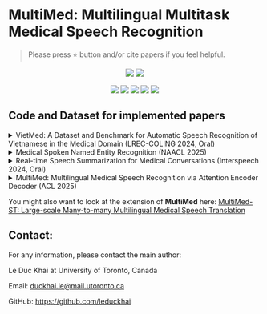 # MultiMed: Multilingual Multitask Medical Speech Recognition

> Please press ⭐ button and/or cite papers if you feel helpful.

<p align="center">
<img src="https://img.shields.io/badge/Last%20updated%20on-14.05.2025-brightgreen?style=for-the-badge">
<img src="https://img.shields.io/badge/Written%20by-Le%20Duc%20Khai-pink?style=for-the-badge"> 
</p>

<p align="center">
<img src="https://img.shields.io/badge/Speech Recognition-white"> 
<img src="https://img.shields.io/badge/Natural Language Processing-white">
<img src="https://img.shields.io/badge/Large Language Model-white">     
<img src="https://img.shields.io/badge/Deep Learning-white">      
<img src="https://img.shields.io/badge/AI for Healthcare-white">
</p>

## Code and Dataset for implemented papers

<details><summary>VietMed: A Dataset and Benchmark for Automatic Speech Recognition of Vietnamese in the Medical Domain (LREC-COLING 2024, Oral) </summary><p>

* [Code & Dataset](VietMed/README.md)

* **Abstract:**
Due to privacy restrictions, there's a shortage of publicly available speech recognition datasets in the medical domain. In this work, we present VietMed - a Vietnamese speech recognition dataset in the medical domain comprising 16h of labeled medical speech, 1000h of unlabeled medical speech and 1200h of unlabeled general-domain speech. To our best knowledge, VietMed is by far the world's largest public medical speech recognition dataset in 7 aspects: total duration, number of speakers, diseases, recording conditions, speaker roles, unique medical terms and accents. VietMed is also by far the largest public Vietnamese speech dataset in terms of total duration. Additionally, we are the first to present a medical ASR dataset covering all ICD-10 disease groups and all accents within a country. Moreover, we release the first public large-scale pre-trained models for Vietnamese ASR, w2v2-Viet and XLSR-53-Viet, along with the first public large-scale fine-tuned models for medical ASR. Even without any medical data in unsupervised pre-training, our best pre-trained model XLSR-53-Viet generalizes very well to the medical domain by outperforming state-of-the-art XLSR-53, from 51.8% to 29.6% WER on test set (a relative reduction of more than 40%). All code, data and models are made publicly available here: [https://github.com/leduckhai/MultiMed/tree/master/VietMed](https://github.com/leduckhai/MultiMed/tree/master/VietMed)
    
* **Citation:**
Please cite this paper https://arxiv.org/abs/2404.05659

``` bibtex
@inproceedings{le2024vietmed,
  title={VietMed: A Dataset and Benchmark for Automatic Speech Recognition of Vietnamese in the Medical Domain},
  author={Le-Duc, Khai},
  booktitle={Proceedings of the 2024 Joint International Conference on Computational Linguistics, Language Resources and Evaluation (LREC-COLING 2024)},
  pages={17365--17370},
  year={2024}
}
```
</p></details>

<details><summary>Medical Spoken Named Entity Recognition (NAACL 2025) </summary><p>
    
* [Code & Dataset](VietMed-NER/README.md)

<p align="center">
  <img src="https://github.com/leduckhai/MultiMed/blob/master/VietMed-NER/VietMed-NER_NAACL2025.png" width="400"/>
</p>

* **Abstract:**
Spoken Named Entity Recognition (NER) aims to extract named entities from speech and categorise them into types like person, location, organization, etc. In this work, we present VietMed-NER - the first spoken NER dataset in the medical domain. To our knowledge, our Vietnamese real-world dataset is the largest spoken NER dataset in the world regarding the number of entity types, featuring 18 distinct types. Furthermore, we present baseline results using various state-of-the-art pre-trained models: encoder-only and sequence-to-sequence; and conduct quantitative and qualitative error analysis. We found that pre-trained multilingual models generally outperform monolingual models on reference text and ASR output and encoders outperform sequence-to-sequence models in NER tasks. By translating the transcripts, the dataset can also be utilised for text NER in the medical domain in other languages than Vietnamese. All code, data and models are publicly available: [https://github.com/leduckhai/MultiMed/tree/master/VietMed-NER](https://github.com/leduckhai/MultiMed/tree/master/VietMed-NER)

* **Citation:**
Please cite this paper https://arxiv.org/abs/2406.13337

``` bibtex
@article{le2024medical,
  title={Medical Spoken Named Entity Recognition},
  author={Le-Duc, Khai and Thulke, David and Tran, Hung-Phong and Vo-Dang, Long and Nguyen, Khai-Nguyen and Hy, Truong-Son and Schl{\"u}ter, Ralf},
  journal={arXiv preprint arXiv:2406.13337},
  year={2024}
}
```
</p></details>

<details><summary> Real-time Speech Summarization for Medical Conversations (Interspeech 2024, Oral) </summary><p>

<p align="center">
<img src="/VietMed-Sum/RTSS_diagram.png" alt="drawing" width="900"/>
</p>

* [Code & Dataset](VietMed-Sum/README.md)

* **Abstract:**
In doctor-patient conversations, identifying medically relevant information is crucial, posing the need for conversation summarization. In this work, we propose the first deployable real-time speech summarization system for real-world applications in industry, which generates a local summary after every N speech utterances within a conversation and a global summary after the end of a conversation. Our system could enhance user experience from a business standpoint, while also reducing computational costs from a technical perspective. Secondly, we present VietMed-Sum which, to our knowledge, is the first speech summarization dataset for medical conversations. Thirdly, we are the first to utilize LLM and human annotators collaboratively to create gold standard and synthetic summaries for medical conversation summarization. Finally, we present baseline results of state-of-the-art models on VietMed-Sum. All code, data (English-translated and Vietnamese) and models are available online: [https://github.com/leduckhai/MultiMed/tree/master/VietMed-Sum](https://github.com/leduckhai/MultiMed/tree/master/VietMed-Sum)

* **Citation:**
Please cite this paper: https://arxiv.org/abs/2406.15888

``` bibtex
@article{VietMed_Sum,
    title={Real-time Speech Summarization for Medical Conversations},
    author={Le-Duc, Khai and Nguyen, Khai-Nguyen and Vo-Dang, Long and Hy, Truong-Son},
    journal={arXiv preprint arXiv:2406.15888},
    booktitle={Interspeech 2024},
    url = {https://arxiv.org/abs/2406.15888},
    year={2024}
    }
```
</p></details>

<details><summary> MultiMed: Multilingual Medical Speech Recognition via Attention Encoder Decoder (ACL 2025) </summary><p>

* [Code & Dataset](MultiMed/README.md)

* **Abstract:**
Multilingual automatic speech recognition (ASR) in the medical domain serves as a foundational task for various downstream applications such as speech translation, spoken language understanding, and voice-activated assistants. This technology enhances patient care by enabling efficient communication across language barriers, alleviating specialized workforce shortages, and facilitating improved diagnosis and treatment, particularly during pandemics. In this work, we introduce \textit{MultiMed}, the first multilingual medical ASR dataset, along with the first collection of small-to-large end-to-end medical ASR models, spanning five languages: Vietnamese, English, German, French, and Mandarin Chinese. To our best knowledge, \textit{MultiMed} stands as the world’s largest medical ASR dataset across all major benchmarks: total duration, number of recording conditions, number of accents, and number of speaking roles. Furthermore, we present the first multilinguality study for medical ASR, which includes reproducible empirical baselines, a monolinguality-multilinguality analysis, Attention Encoder Decoder (AED) vs Hybrid comparative study and a linguistic analysis. We present practical ASR end-to-end training schemes optimized for a fixed number of trainable parameters that are common in industry settings. All code, data, and models are available online: [https://github.com/leduckhai/MultiMed/tree/master/MultiMed](https://github.com/leduckhai/MultiMed/tree/master/MultiMed).

* **Citation:**
Please cite this paper: [https://arxiv.org/abs/2409.14074](https://arxiv.org/abs/2409.14074)

``` bibtex
@article{le2024multimed,
  title={MultiMed: Multilingual Medical Speech Recognition via Attention Encoder Decoder},
  author={Le-Duc, Khai and Phan, Phuc and Pham, Tan-Hanh and Tat, Bach Phan and Ngo, Minh-Huong and Ngo, Chris and Nguyen-Tang, Thanh and Hy, Truong-Son},
  journal={arXiv preprint arXiv:2409.14074},
  year={2024}
}
```
</p></details>

You might also want to look at the extension of **MultiMed** here: [MultiMed-ST: Large-scale Many-to-many Multilingual Medical Speech Translation](https://github.com/leduckhai/MultiMed-ST)

## Contact:

For any information, please contact the main author:

Le Duc Khai at University of Toronto, Canada

Email: duckhai.le@mail.utoronto.ca

GitHub: https://github.com/leduckhai

